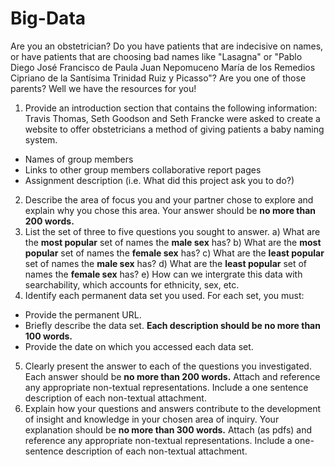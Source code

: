 # Big-Data

Are you an obstetrician? Do you have patients that are indecisive on names, or have patients that are choosing bad names like "Lasagna" or "Pablo Diego José Francisco de Paula Juan Nepomuceno María de los Remedios Cipriano de la Santísima Trinidad Ruiz y Picasso"? Are you one of those parents? Well we have the resources for you!

1. Provide an introduction section that contains the following information:
  Travis Thomas, Seth Goodson and Seth Francke were asked to create a website to offer obstetricians a method of giving patients a baby naming system.
  - Names of group members
  - Links to other group members collaborative report pages
  - Assignment description (i.e. What did this project ask you to do?)
2. Describe the area of focus you and your partner chose to explore and explain why you chose this area. Your answer should be **no more than 200 words.** 
3.	List the set of three to five questions you sought to answer. 
   a) What are the **most popular** set of names the **male sex** has?
   b) What are the **most popular** set of names the **female sex** has?
   c) What are the **least popular** set of names the **male sex** has?
   d) What are the **least popular** set of names the **female sex** has?
   e) How can we intergrate this data with searchability, which accounts for ethnicity, sex, etc.
4.	Identify each permanent data set you used. For each set, you must: 
  - Provide the permanent URL.
  - Briefly describe the data set. **Each description should be no more than 100 words.**
  - Provide the date on which you accessed each data set. 
5.	Clearly present the answer to each of the questions you investigated. Each answer should be **no more than 200 words.** Attach and reference any appropriate non-textual representations. Include a one sentence description of each non-textual attachment. 
6.	Explain how your questions and answers contribute to the development of insight and knowledge in your chosen area of inquiry. Your explanation should be **no more than 300 words.** Attach (as pdfs) and reference any appropriate non-textual representations. Include a one-sentence description of each non-textual attachment.
